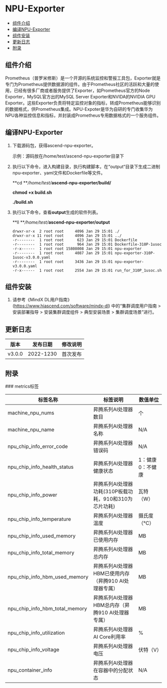﻿# NPU-Exporter
-   [组件介绍](#组件介绍.md)
-   [编译NPU-Exporter](#编译NPU-Exporter.md)
-   [组件安装](#组件安装.md)
-   [更新日志](#更新日志.md)
-   [附录](#附录.md)

<h2 id="组件介绍.md">组件介绍</h2>


Prometheus（普罗米修斯）是一个开源的系统监控和警报工具包，Exporter就是专门为Prometheus提供数据源的组件。由于Prometheus社区的活跃和大量的使用，已经有很多厂商或者服务提供了Exporter，如Prometheus官方的Node Exporter，MySQL官方出的MySQL Server Exporter和NVIDA的NVIDIA GPU Exporter。这些Exporter负责将特定监控对象的指标，转成Prometheus能够识别的数据格式，供Prometheus集成。NPU-Expoter是华为自研的专门收集华为NPU各种监控信息和指标，并封装成Prometheus专用数据格式的一个服务组件。

<h2 id="编译NPU-Exporter.md">编译NPU-Exporter</h2>

1.  下载源码包，获得ascend-npu-exporter。

    示例：源码放在/home/test/ascend-npu-exporter目录下

2.  执行以下命令，进入构建目录，执行构建脚本，在“output“目录下生成二进制npu-exporter、yaml文件和Dockerfile等文件。

    **cd **_/home/test/_**ascend-npu-exporter/build/**

    **chmod +x build.sh**

    **./build.sh**

3.  执行以下命令，查看**output**生成的软件列表。

    **ll **_/home/test/_**ascend-npu-exporter/output**

    ```
    drwxr-xr-x  2 root root     4096 Jan 29 15:01 ./
    drwxr-xr-x 11 root root     4096 Jan 29 15:01 ../
    -r--------  1 root root      623 Jan 29 15:01 Dockerfile
    -r--------  1 root root      964 Jan 29 15:01 Dockerfile-310P-1usoc
    -r-x------  1 root root 15808008 Jan 29 15:01 npu-exporter
    -r--------  1 root root     4087 Jan 29 15:01 npu-exporter-310P-1usoc-v3.0.0.yaml
    -r--------  1 root root     3436 Jan 29 15:01 npu-exporter-v3.0.0.yaml
    -r-x------  1 root root     2554 Jan 29 15:01 run_for_310P_1usoc.sh
    ```

<h2 id="组件安装.md">组件安装</h2>

1.  请参考《MindX DL用户指南》(https://www.hiascend.com/software/mindx-dl)
    中的“集群调度用户指南 > 安装部署指导 \> 安装集群调度组件 \> 典型安装场景 \> 集群调度场景”进行。

<h2 id="更新日志.md">更新日志</h2>

| 版本       | 发布日期   | 修改说明       |
| ---------- | ---------- | -------------- |
| v3.0.0 | 2022-1230 | 首次发布 |

<h2 id="附录.md">附录</h2>
### metrics标签

| 标签名称                       | 标签说明                                              | 数值单位         |
| ------------------------------ | ----------------------------------------------------- | ---------------- |
| machine_npu_nums               | 昇腾系列AI处理器数目                                  | 个               |
| machine_npu_name               | 昇腾系列AI处理器名称                                  | N/A              |
| npu_chip_info_error_code       | 昇腾系列AI处理器错误码                                | N/A              |
| npu_chip_info_health_status    | 昇腾系列AI处理器健康状态                              | 1：健康0：不健康 |
| npu_chip_info_power            | 昇腾系列AI处理器功耗(310P板载功耗，910和310为芯片功耗)                                 | 瓦特（W）        |
| npu_chip_info_temperature      | 昇腾系列AI处理器温度                                  | 摄氏度（℃）      |
| npu_chip_info_used_memory      | 昇腾系列AI处理器已使用内存                            | MB               |
| npu_chip_info_total_memory     | 昇腾系列AI处理器总内存                                | MB               |
| npu_chip_info_hbm_used_memory  | 昇腾系列AI处理器HBM已使用内存（昇腾910 AI处理器专属） | MB               |
| npu_chip_info_hbm_total_memory | 昇腾系列AI处理器HBM总内存（昇腾910 AI处理器专属）     | MB               |
| npu_chip_info_utilization      | 昇腾系列AI处理器AI Core利用率                         | %                |
| npu_chip_info_voltage          | 昇腾系列AI处理器电压                                  | 伏特（V）        |
| npu_container_info             | 昇腾系列AI处理器在容器中的分配状态                     | N/A              |
